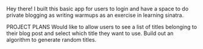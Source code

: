 
Hey there! 
I built this basic app for users to login and have a space to do private blogging as writing warmups as an exercise in learning sinatra.

PROJECT PLANS
Would like to allow users to see a list of titles belonging to their blog post and select which title they want to use. Build out an algorithm to generate random titles. 
